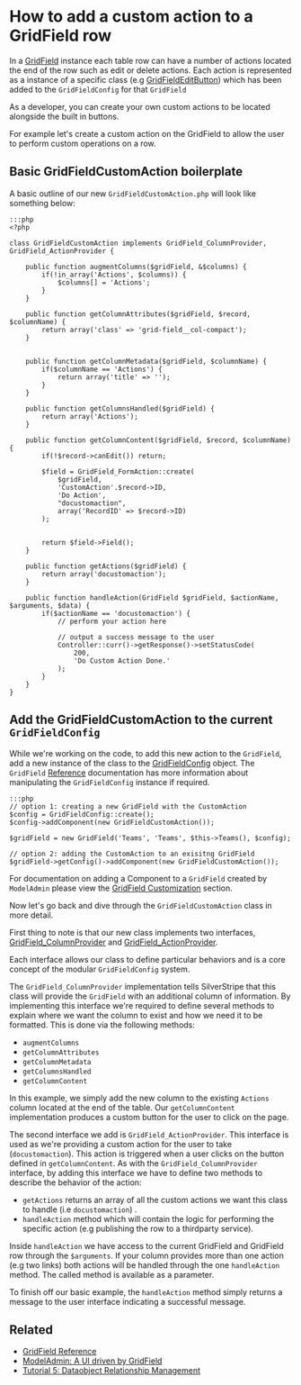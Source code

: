# How to add a custom action to a GridField row

In a [GridField](/developer_guides/forms/field_types/gridfield) instance each table row can have a
number of actions located the end of the row such as edit or delete actions.
Each action is represented as a instance of a specific class
(e.g [GridFieldEditButton](api:SilverStripe\Forms\GridField\GridFieldEditButton)) which has been added to the `GridFieldConfig`
for that `GridField`

As a developer, you can create your own custom actions to be located alongside
the built in buttons.

For example let's create a custom action on the GridField to allow the user to
perform custom operations on a row.

## Basic GridFieldCustomAction boilerplate

A basic outline of our new `GridFieldCustomAction.php` will look like something
below:

	:::php
	<?php

	class GridFieldCustomAction implements GridField_ColumnProvider, GridField_ActionProvider {

		public function augmentColumns($gridField, &$columns) {
			if(!in_array('Actions', $columns)) {
				$columns[] = 'Actions';
			}
		}

		public function getColumnAttributes($gridField, $record, $columnName) {
			return array('class' => 'grid-field__col-compact');
		}


		public function getColumnMetadata($gridField, $columnName) {
			if($columnName == 'Actions') {
				return array('title' => '');
			}
		}

		public function getColumnsHandled($gridField) {
			return array('Actions');
		}

		public function getColumnContent($gridField, $record, $columnName) {
			if(!$record->canEdit()) return;

			$field = GridField_FormAction::create(
				$gridField,
				'CustomAction'.$record->ID,
				'Do Action',
				"docustomaction",
				array('RecordID' => $record->ID)
			);


			return $field->Field();
		}

		public function getActions($gridField) {
			return array('docustomaction');
		}

		public function handleAction(GridField $gridField, $actionName, $arguments, $data) {
			if($actionName == 'docustomaction') {
				// perform your action here

				// output a success message to the user
				Controller::curr()->getResponse()->setStatusCode(
					200,
					'Do Custom Action Done.'
				);
			}
		}
	}

## Add the GridFieldCustomAction to the current `GridFieldConfig`

While we're working on the code, to add this new action to the `GridField`, add
a new instance of the class to the [GridFieldConfig](api:SilverStripe\Forms\GridField\GridFieldConfig) object. The `GridField`
[Reference](/developer_guides/forms/field_types/gridfield) documentation has more information about
manipulating the `GridFieldConfig` instance if required.

	:::php
	// option 1: creating a new GridField with the CustomAction
	$config = GridFieldConfig::create();
	$config->addComponent(new GridFieldCustomAction());

	$gridField = new GridField('Teams', 'Teams', $this->Teams(), $config);

	// option 2: adding the CustomAction to an exisitng GridField
	$gridField->getConfig()->addComponent(new GridFieldCustomAction());

For documentation on adding a Component to a `GridField` created by `ModelAdmin`
please view the [GridField Customization](/developer_guides/forms/how_tos/create_a_gridfield_actionprovider) section.

Now let's go back and dive through the `GridFieldCustomAction` class in more
detail.

First thing to note is that our new class implements two interfaces,
[GridField_ColumnProvider](api:SilverStripe\Forms\GridField\GridField_ColumnProvider) and [GridField_ActionProvider](api:SilverStripe\Forms\GridField\GridField_ActionProvider).

Each interface allows our class to define particular behaviors and is a core
concept of the modular `GridFieldConfig` system.

The `GridField_ColumnProvider` implementation tells SilverStripe that this class
will provide the `GridField` with an additional column of information. By
implementing this interface we're required to define several methods to explain
where we want the column to exist and how we need it to be formatted. This is
done via the following methods:

 * `augmentColumns`
 * `getColumnAttributes`
 * `getColumnMetadata`
 * `getColumnsHandled`
 * `getColumnContent`

In this example, we simply add the new column to the existing `Actions` column
located at the end of the table. Our `getColumnContent` implementation produces
a custom button for the user to click on the page.

The second interface we add is `GridField_ActionProvider`. This interface is
used as we're providing a custom action for the user to take (`docustomaction`).
This action is triggered when a user clicks on the button defined in
`getColumnContent`. As with the `GridField_ColumnProvider` interface, by adding
this interface we have to define two methods to describe the behavior of the
action:

 * `getActions` returns an array of all the custom actions we want this class to
 handle (i.e `docustomaction`) .
 * `handleAction` method which will contain the logic for performing the
 specific action (e.g publishing the row to a thirdparty service).

Inside `handleAction` we have access to the current GridField and GridField row
through the `$arguments`. If your column provides more than one action (e.g two
links) both actions will be handled through the one `handleAction` method. The
called method is available as a parameter.

To finish off our basic example, the `handleAction` method simply returns a
message to the user interface indicating a successful message.

## Related

 * [GridField Reference](/developer_guides/forms/field_types/gridfield)
 * [ModelAdmin: A UI driven by GridField](/developer_guides/customising_the_admin_interface/modeladmin)
 * [Tutorial 5: Dataobject Relationship Management](/tutorials/dataobject_relationship_management)
